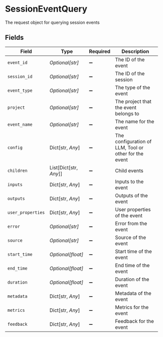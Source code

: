 # SessionEventQuery

The request object for querying session events


## Fields

| Field                                                 | Type                                                  | Required                                              | Description                                           |
| ----------------------------------------------------- | ----------------------------------------------------- | ----------------------------------------------------- | ----------------------------------------------------- |
| `event_id`                                            | *Optional[str]*                                       | :heavy_minus_sign:                                    | The ID of the event                                   |
| `session_id`                                          | *Optional[str]*                                       | :heavy_minus_sign:                                    | The ID of the session                                 |
| `event_type`                                          | *Optional[str]*                                       | :heavy_minus_sign:                                    | The type of the event                                 |
| `project`                                             | *Optional[str]*                                       | :heavy_minus_sign:                                    | The project that the event belongs to                 |
| `event_name`                                          | *Optional[str]*                                       | :heavy_minus_sign:                                    | The name for the event                                |
| `config`                                              | Dict[str, *Any*]                                      | :heavy_minus_sign:                                    | The configuration of LLM, Tool or other for the event |
| `children`                                            | List[Dict[str, *Any*]]                                | :heavy_minus_sign:                                    | Child events                                          |
| `inputs`                                              | Dict[str, *Any*]                                      | :heavy_minus_sign:                                    | Inputs to the event                                   |
| `outputs`                                             | Dict[str, *Any*]                                      | :heavy_minus_sign:                                    | Outputs of the event                                  |
| `user_properties`                                     | Dict[str, *Any*]                                      | :heavy_minus_sign:                                    | User properties of the event                          |
| `error`                                               | *Optional[str]*                                       | :heavy_minus_sign:                                    | Error from the event                                  |
| `source`                                              | *Optional[str]*                                       | :heavy_minus_sign:                                    | Source of the event                                   |
| `start_time`                                          | *Optional[float]*                                     | :heavy_minus_sign:                                    | Start time of the event                               |
| `end_time`                                            | *Optional[float]*                                     | :heavy_minus_sign:                                    | End time of the event                                 |
| `duration`                                            | *Optional[float]*                                     | :heavy_minus_sign:                                    | Duration of the event                                 |
| `metadata`                                            | Dict[str, *Any*]                                      | :heavy_minus_sign:                                    | Metadata of the event                                 |
| `metrics`                                             | Dict[str, *Any*]                                      | :heavy_minus_sign:                                    | Metrics for the event                                 |
| `feedback`                                            | Dict[str, *Any*]                                      | :heavy_minus_sign:                                    | Feedback for the event                                |